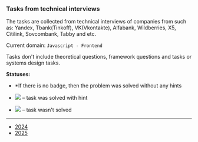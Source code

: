 ### Tasks from technical interviews

The tasks are collected from technical interviews of companies from such as: Yandex, Tbank(Tinkoff), VK(Vkontakte), Alfabank, Wildberries, X5, Citilink, Sovcombank, Tabby and etc.

Current domain: `Javascript - Frontend`

Tasks don't include theoretical questions, framework questions and tasks or systems design tasks.

**Statuses:**
* *If there is no badge, then the problem was solved without any hints

* ![](https://img.shields.io/badge/status-solved_with_hint-yellow) – task was solved with hint

* ![](https://img.shields.io/badge/status-not_solved-red) – task wasn't solved

---

- [2024](./2024.md)
- [2025](./2025.md)
